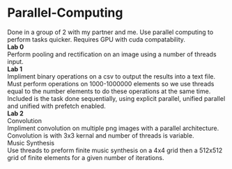 # Parallel-Computing
Done in a group of 2 with my partner and me. Use parallel computing to perform tasks quicker. Requires GPU with cuda compatability.
<br>
<b>Lab 0</b>
<br>
Perform pooling and rectification on an image using a number of threads input.
<br>
<b>Lab 1</b>
<br>
Impliment binary operations on a csv to output the results into a text file. Must perform operations on 1000-1000000 elements so we use threads equal to the number elements to 
do these operations at the same time. Included is the task done sequentially, using explicit parallel, unified parallel and unified with prefetch enabled.
<br>
<b>Lab 2</b>
<br>
Convolution<br>
Impliment convolution on multiple png images with a parallel architecture. Convolution is with 3x3 kernal and number of threads is variable.
<br>
Music Synthesis<br>
Use threads to preform finite music synthesis on a 4x4 grid then a 512x512 grid of finite elements for a given number of iterations.
